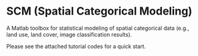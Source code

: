 # SCM (Spatial Categorical Modeling)

A Matlab toolbox for statistical modeling of spatial categorical data
(e.g., land use, land cover, image classification results).

Please see the attached tutorial codes for a quick start. 


